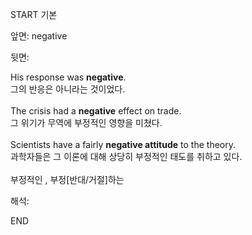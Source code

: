 START
기본

앞면:
negative


뒷면:
<div>His response was <strong>negative</strong>. </div>그의 반응은 아니라는 것이었다.<br><br><div>The crisis had a <strong>negative</strong> effect on trade. </div><div><div>그 위기가 무역에 부정적인 영향을 미쳤다.</div></div><br><div>Scientists have a fairly <b>negative attitude</b> to the theory. </div><div>과학자들은 그 이론에 대해 상당히 부정적인 태도를 취하고 있다.</div><br>부정적인 , 부정[반대/거절]하는<br>


해석:

END
